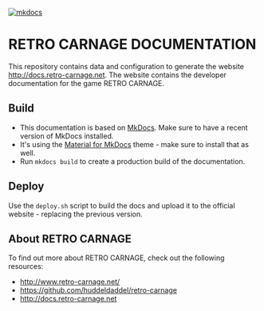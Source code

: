 [![mkdocs](https://github.com/Retro-Carnage-Team/retro-carnage-docs/actions/workflows/mkdocs.yml/badge.svg)](https://github.com/Retro-Carnage-Team/retro-carnage-docs/actions/workflows/mkdocs.yml)

# RETRO CARNAGE DOCUMENTATION

This repository contains data and configuration to generate the website http://docs.retro-carnage.net.
The website contains the developer documentation for the game RETRO CARNAGE. 

## Build

 *   This documentation is based on [MkDocs](https://www.mkdocs.org/). Make sure to have a recent version of MkDocs installed. 
 *   It's using the [Material for MkDocs](https://squidfunk.github.io/mkdocs-material/) theme - make sure to install that as well.
 *   Run `mkdocs build` to create a production build of the documentation.

## Deploy

Use the `deploy.sh` script to build the docs and upload it to the official website - replacing the previous version. 

## About RETRO CARNAGE

To find out more about RETRO CARNAGE, check out the following resources:

 *  http://www.retro-carnage.net/
 *  https://github.com/huddeldaddel/retro-carnage
 *  http://docs.retro-carnage.net
